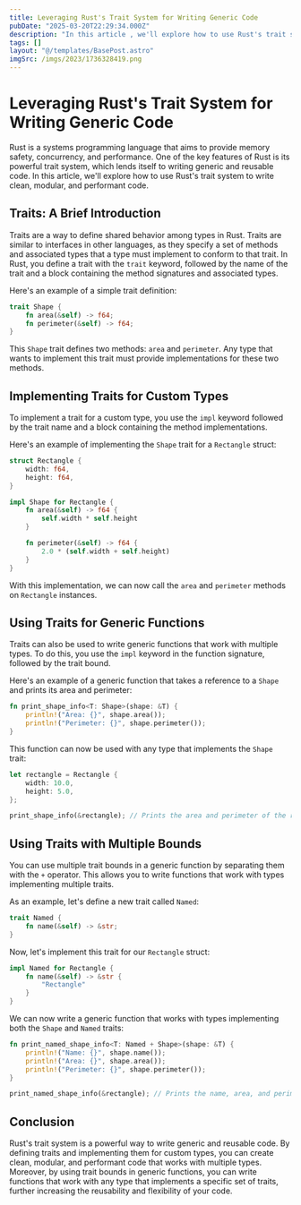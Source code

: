 ```yaml
---
title: Leveraging Rust's Trait System for Writing Generic Code
pubDate: "2025-03-20T22:29:34.000Z"
description: "In this article , we'll explore how to use Rust's trait system to write clean, modular, and performant code"
tags: []
layout: "@/templates/BasePost.astro"
imgSrc: /imgs/2023/1736328419.png
---
```

# Leveraging Rust's Trait System for Writing Generic Code

Rust is a systems programming language that aims to provide memory safety, concurrency, and performance. One of the key features of Rust is its powerful trait system, which lends itself to writing generic and reusable code. In this article, we'll explore how to use Rust's trait system to write clean, modular, and performant code.

## Traits: A Brief Introduction

Traits are a way to define shared behavior among types in Rust. Traits are similar to interfaces in other languages, as they specify a set of methods and associated types that a type must implement to conform to that trait. In Rust, you define a trait with the `trait` keyword, followed by the name of the trait and a block containing the method signatures and associated types.

Here's an example of a simple trait definition:

```rust
trait Shape {
    fn area(&self) -> f64;
    fn perimeter(&self) -> f64;
}
```

This `Shape` trait defines two methods: `area` and `perimeter`. Any type that wants to implement this trait must provide implementations for these two methods.

## Implementing Traits for Custom Types

To implement a trait for a custom type, you use the `impl` keyword followed by the trait name and a block containing the method implementations.

Here's an example of implementing the `Shape` trait for a `Rectangle` struct:

```rust
struct Rectangle {
    width: f64,
    height: f64,
}

impl Shape for Rectangle {
    fn area(&self) -> f64 {
        self.width * self.height
    }

    fn perimeter(&self) -> f64 {
        2.0 * (self.width + self.height)
    }
}
```

With this implementation, we can now call the `area` and `perimeter` methods on `Rectangle` instances.

## Using Traits for Generic Functions

Traits can also be used to write generic functions that work with multiple types. To do this, you use the `impl` keyword in the function signature, followed by the trait bound.

Here's an example of a generic function that takes a reference to a `Shape` and prints its area and perimeter:

```rust
fn print_shape_info<T: Shape>(shape: &T) {
    println!("Area: {}", shape.area());
    println!("Perimeter: {}", shape.perimeter());
}
```

This function can now be used with any type that implements the `Shape` trait:

```rust
let rectangle = Rectangle {
    width: 10.0,
    height: 5.0,
};

print_shape_info(&rectangle); // Prints the area and perimeter of the rectangle
```

## Using Traits with Multiple Bounds

You can use multiple trait bounds in a generic function by separating them with the `+` operator. This allows you to write functions that work with types implementing multiple traits.

As an example, let's define a new trait called `Named`:

```rust
trait Named {
    fn name(&self) -> &str;
}
```

Now, let's implement this trait for our `Rectangle` struct:

```rust
impl Named for Rectangle {
    fn name(&self) -> &str {
        "Rectangle"
    }
}
```

We can now write a generic function that works with types implementing both the `Shape` and `Named` traits:

```rust
fn print_named_shape_info<T: Named + Shape>(shape: &T) {
    println!("Name: {}", shape.name());
    println!("Area: {}", shape.area());
    println!("Perimeter: {}", shape.perimeter());
}

print_named_shape_info(&rectangle); // Prints the name, area, and perimeter of the rectangle
```

## Conclusion

Rust's trait system is a powerful way to write generic and reusable code. By defining traits and implementing them for custom types, you can create clean, modular, and performant code that works with multiple types. Moreover, by using trait bounds in generic functions, you can write functions that work with any type that implements a specific set of traits, further increasing the reusability and flexibility of your code.
